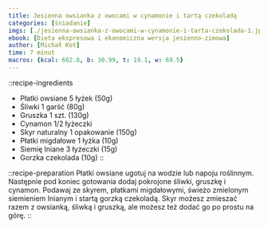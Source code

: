 ```yaml
---
title: Jesienna owsianka z owocami w cynamonie i tartą czekoladą
categories: [śniadanie]
imgs: [./jesienna-owsianka-z-owocami-w-cynamonie-i-tarta-czekolada-1.jpg]
ebook: [Dieta ekspresowa i ekonomiczna wersja jesienno-zimowa]
author: [Michał Kot]
time: 7 minut
macros: {kcal: 602.8, b: 30.99, t: 19.1, w: 69.5}
---
```


::recipe-ingredients
- Płatki owsiane 5 łyżek (50g)
- Śliwki 1 garść (80g)
- Gruszka 1 szt. (130g)
- Cynamon 1/2 łyżeczki
- Skyr naturalny 1 opakowanie (150g)
- Płatki migdałowe 1 łyżka (10g)
- Siemię Iniane 3 łyżeczki (15g)
- Gorzka czekolada (10g)
::

::recipe-preparation
Płatki owsiane ugotuj na wodzie lub napoju roślinnym. Następnie pod koniec gotowania dodaj pokrojone śliwki, gruszkę i cynamon. Podawaj ze skyrem, płatkami migdałowymi, świeżo zmielonym siemieniem Inianym i startą gorzką czekoladą. Skyr możesz zmieszać razem z owsianką, śliwką i gruszką, ale możesz też dodać go po prostu na górę.
::